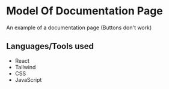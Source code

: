 # Model Of Documentation Page

An example of a documentation page (Buttons don't work)

## Languages/Tools used

* React
* Tailwind
* CSS
* JavaScript